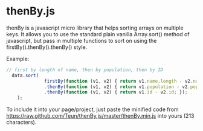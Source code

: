 thenBy.js
=========

thenBy is a javascript micro library that helps sorting arrays on multiple keys. It allows you to use the standard plain vanilla Array.sort() method of javascript, but pass in multiple functions to sort on using the firstBy().thenBy().thenBy() style.

Example:
```javascript
// first by length of name, then by population, then by ID
  data.sort(
              firstBy(function (v1, v2) { return v1.name.length - v2.name.length; })
              .thenBy(function (v1, v2) { return v1.population - v2.population; })
              .thenBy(function (v1, v2) { return v1.id - v2.id; });
    );

```

To include it into your page/project, just paste the minified code from https://raw.github.com/Teun/thenBy.js/master/thenBy.min.js into yours (213 characters). 